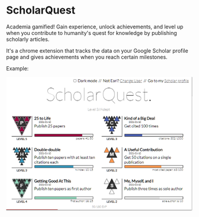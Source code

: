 # ScholarQuest
Academia gamified! Gain experience, unlock achievements, and level up when you contribute to humanity's quest for knowledge by publishing scholarly articles. 

It's a chrome extension that tracks the data on your Google Scholar profile page and gives achievements when you reach certain milestones. 

Example:

![ScholarQuest example](ScholarQuest.png)
